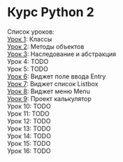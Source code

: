 # Курс Python 2

Список уроков:  
[Урок 1](lesson01_classes): Классы  
[Урок 2](lesson02_methods): Методы объектов  
[Урок 3](lesson03_inherit): Наследование и абстракция  
Урок 4: TODO  
Урок 5: TODO  
[Урок 6](lesson06_entry): Виджет поле ввода Entry  
[Урок 7](lesson07_listbox): Виджет список Listbox  
[Урок 8](lesson08_menu): Виджет меню Menu  
[Урок 9](lesson09_project): Проект калькулятор  
Урок 10: TODO  
Урок 11: TODO  
Урок 12: TODO  
Урок 13: TODO  
Урок 14: TODO  
Урок 15: TODO  
Урок 16: TODO  
